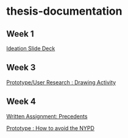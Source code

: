 # thesis-documentation

## Week 1
[Ideation Slide Deck](https://iltimasd.github.io/thesis-documentation/Week%201)

## Week 3
[Prototype/User Research : Drawing Activity](https://iltimasd.github.io/thesis-documentation/Week%203)

## Week 4
[Written Assignment: Precedents](https://iltimasd.github.io/thesis-documentation/Week%204)

[Prototype : How to avoid the NYPD](https://iltimasd.github.io/thesis-documentation/Week%204/Prototype-2)